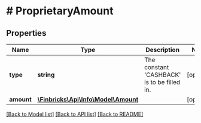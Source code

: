 # # ProprietaryAmount

## Properties

Name | Type | Description | Notes
------------ | ------------- | ------------- | -------------
**type** | **string** | The constant &#39;CASHBACK&#39; is to be filled in. | [optional]
**amount** | [**\Finbricks\Api\Info\Model\Amount**](Amount.md) |  | [optional]

[[Back to Model list]](../../README.md#models) [[Back to API list]](../../README.md#endpoints) [[Back to README]](../../README.md)
